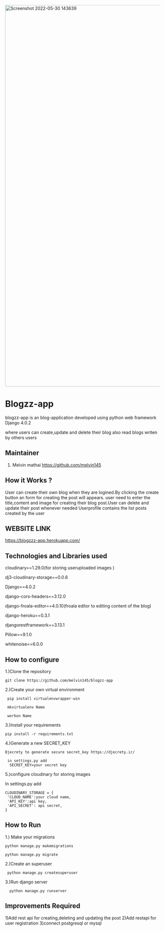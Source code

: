 
<img width="1240" alt="Screenshot 2022-05-30 143639" src="https://user-images.githubusercontent.com/83630577/170958461-486f5d23-a25e-4715-abdf-119b9c899ba1.png">


# Blogzz-app

  blogzz-app is an blog-application developed using python web framework Django 4.0.2
  
  where users can create,update and delete their blog also read blogs writen by others users
  
## Maintainer

   1. Melvin mathai https://github.com/melvin145

## How it Works ?

  User can create their own blog when they are logined.By clicking the create button an form for creating the post will appears.
  user need  to enter the title,content and image for creating their blog post.User can delete and update their post whenever needed
  Userprofile contains the list posts created by the user
  
## WEBSITE LINK

   https://blogzzz-app.herokuapp.com/
  

## Technologies and Libraries used

  cloudinary==1.29.0(for storing useruploaded images )
  
  dj3-cloudinary-storage==0.0.6
  
  Django==4.0.2
  
  django-cors-headers==3.12.0
  
  django-froala-editor==4.0.10(froala editor to editing content of the blog)
  
  django-heroku==0.3.1
  
  djangorestframework==3.13.1
  
  Pillow==9.1.0
  
  whitenoise==6.0.0

## How to configure

1.)Clone the repository

    git clone https://github.com/melvin145/blogzz-app

2.)Create your own virtual environment

     pip install virtualenvwrapper-win
  
     mkvirtualenv Name
  
     workon Name
  
3.)Install your requirements
  
    pip install -r requirements.txt
  
4.)Generate a new SECRET_KEY

    Djecrety to generate secure secret_key https://djecrety.ir/
  
     in settings.py add
      SECRET_KEY=your secret key
  
5.)configure cloudinary for storing images
  
   In settings.py add
  
    CLOUDINARY_STORAGE = {
     'CLOUD_NAME':your cloud name,
     'API_KEY':api key,
     'API_SECRET': api secret,
    }
  
## How to Run

  1.) Make your migrations
  
    python manage.py makemigrations
  
    python manage.py migrate
  
  2.)Create an superuser
  
     python manage.py createsuperuser
    
  3.)Run django server
  
      python manage.py runserver
  

## Improvements Required

  1)Add  rest api for creating,deleting and updating the post
  2)Add restapi for user registration
  3)connect postgresql or mysql 
